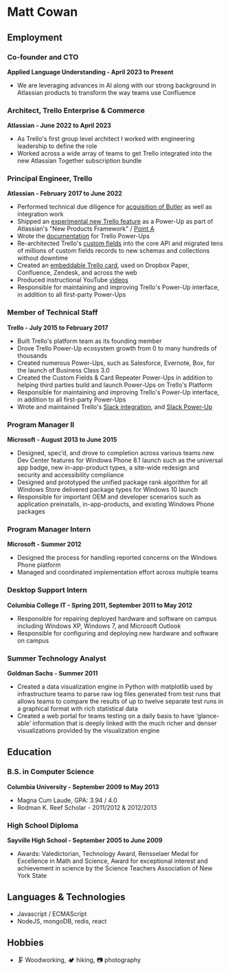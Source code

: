 # Matt Cowan

## Employment

### Co-founder and CTO

**Applied Language Understanding - April 2023 to Present**

- We are leveraging advances in AI along with our strong background in Atlassian products to transform the way teams use Confluence

### Architect, Trello Enterprise & Commerce

**Atlassian - June 2022 to April 2023**

- As Trello's first group level architect I worked with engineering leadership to define the role
- Worked across a wide array of teams to get Trello integrated into the new Atlassian Together subscription bundle

### Principal Engineer, Trello

**Atlassian - February 2017 to June 2022**

- Performed technical due diligence for [acquisition of Butler](https://blog.trello.com/trello-acquires-butler) as well as integration work
- Shipped an [experimental new Trello feature](https://trello.com/power-ups/6048e897c73d032a983e2a7c/dashcards) as a Power-Up as part of Atlassian's "New Products Framework" / [Point A](https://www.atlassian.com/point-a)
- Wrote the [documentation](https://developers.trello.com/reference#power-ups-intro) for Trello Power-Ups
- Re-architected Trello's [custom fields](https://blog.trello.com/trello-custom-fields-with-mobile-more-fields-api0) into the core API and migrated tens of millions of custom fields records to new schemas and collections without downtime
- Created an [embeddable Trello card](https://developers.trello.com/docs/cards), used on Dropbox Paper, Confluence, Zendesk, and across the web
- Produced instructional YouTube [videos](https://www.youtube.com/channel/UCXOGrsPzCmYJIpGUytP5ntw/videos)
- Responsible for maintaining and improving Trello's Power-Up interface, in addition to all first-party Power-Ups

### Member of Technical Staff

**Trello - July 2015 to February 2017**

- Built Trello's platform team as its founding member
- Drove Trello Power-Up ecosystem growth from 0 to many hundreds of thousands
- Created numerous Power-Ups, such as Salesforce, Evernote, Box, for the launch of Business Class 3.0
- Created the Custom Fields & Card Repeater Power-Ups in addition to helping third parties build and launch Power-Ups on Trello's Platform
- Responsible for maintaining and improving Trello's Power-Up interface, in addition to all first-party Power-Ups
- Wrote and maintained Trello's [Slack integration](https://slack.com/apps/A074YH40Z-trello), and [Slack Power-Up](https://info.trello.com/power-ups/slack)

### Program Manager II

**Microsoft - August 2013 to June 2015**

- Designed, spec’d, and drove to completion across various teams new Dev Center features for Windows Phone 8.1 launch such as the universal app badge, new in-app-product types, a site-wide redesign and security and accessibility compliance
- Designed and prototyped the unified package rank algorithm for all Windows Store delivered package types for Windows 10 launch
- Responsible for important OEM and developer scenarios such as application preinstalls, in-app-products, and existing Windows Phone packages

### Program Manager Intern

**Microsoft - Summer 2012**

- Designed the process for handling reported concerns on the Windows Phone platform
- Managed and coordinated implementation effort across multiple teams

### Desktop Support Intern

**Columbia College IT - Spring 2011, September 2011 to May 2012**

- Responsible for repairing deployed hardware and software on campus including Windows XP, Windows 7, and Microsoft Outlook
- Responsible for configuring and deploying new hardware and software on campus

### Summer Technology Analyst

**Goldman Sachs - Summer 2011**

- Created a data visualization engine in Python with matplotlib used by infrastructure teams to parse raw log files generated from test runs that allows teams to compare the results of up to twelve separate test runs in a graphical format with rich statistical data
- Created a web portal for teams testing on a daily basis to have ‘glance-able’ information that is deeply linked with the much richer and denser visualizations provided by the visualization engine

## Education

### B.S. in Computer Science

**Columbia University - September 2009 to May 2013**

- Magna Cum Laude, GPA: 3.94 / 4.0
- Rodman K. Reef Scholar - 2011/2012 & 2012/2013

### High School Diploma

**Sayville High School - September 2005 to June 2009**

- Awards: Valedictorian, Technology Award, Rensselaer Medal for Excellence in Math and Science, Award for exceptional interest and achievement in science by the Science Teachers Association of New York State

## Languages & Technologies

- Javascript / ECMAScript
- NodeJS, mongoDB, redis, react

## Hobbies

- 🗜️ Woodworking, 🏕️ hiking, 📷 photography
